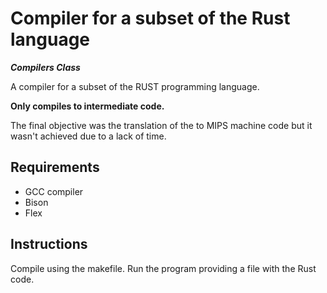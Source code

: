 # Compiler for a subset of the Rust language

***Compilers Class***

A compiler for a subset of the RUST programming language.

**Only compiles to intermediate code.**

The final objective was the translation of the to MIPS machine code but it wasn't achieved due to a lack of time.

## Requirements
- GCC compiler
- Bison
- Flex

## Instructions 
Compile using the makefile. Run the program providing a file with the Rust code.
